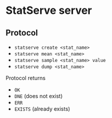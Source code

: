 # StatServe server


## Protocol

- `statserve create <stat_name>`
- `statserve mean <stat_name>`
- `statserve sample <stat_name> value`
- `statserve dump <stat_name>`

Protocol returns
- `OK`
- `DNE` (does not exist)
- `ERR`
- `EXISTS` (already exists)

